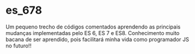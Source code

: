 # es_678
Um pequeno trecho de códigos comentados aprendendo as principais mudanças implementadas pelo ES 6, ES 7 e ES8. Conhecimento muito bacana de ser aprendido, pois facilitará minha vida como programador JS no futuro!!

